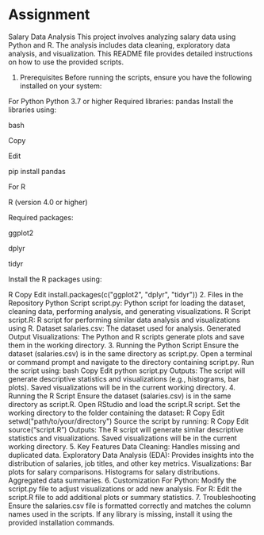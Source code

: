 # Assignment
Salary Data Analysis
This project involves analyzing salary data using Python and R. The analysis includes data cleaning, exploratory data analysis, and visualization. This README file provides detailed instructions on how to use the provided scripts.

1. Prerequisites
Before running the scripts, ensure you have the following installed on your system:

For Python
Python 3.7 or higher
Required libraries:
pandas
Install the libraries using:

bash

Copy

Edit

pip install pandas

For R

R (version 4.0 or higher)

Required packages:

ggplot2

dplyr

tidyr

Install the R packages using:


R
Copy
Edit
install.packages(c("ggplot2", "dplyr", "tidyr"))
2. Files in the Repository
Python Script
script.py: Python script for loading the dataset, cleaning data, performing analysis, and generating visualizations.
R Script
script.R: R script for performing similar data analysis and visualizations using R.
Dataset
salaries.csv: The dataset used for analysis.
Generated Output
Visualizations: The Python and R scripts generate plots and save them in the working directory.
3. Running the Python Script
Ensure the dataset (salaries.csv) is in the same directory as script.py.
Open a terminal or command prompt and navigate to the directory containing script.py.
Run the script using:
bash
Copy
Edit
python script.py
Outputs:
The script will generate descriptive statistics and visualizations (e.g., histograms, bar plots).
Saved visualizations will be in the current working directory.
4. Running the R Script
Ensure the dataset (salaries.csv) is in the same directory as script.R.
Open RStudio and load the script.R script.
Set the working directory to the folder containing the dataset:
R
Copy
Edit
setwd("path/to/your/directory")
Source the script by running:
R
Copy
Edit
source(“script.R”)
Outputs:
The R script will generate similar descriptive statistics and visualizations.
Saved visualizations will be in the current working directory.
5. Key Features
Data Cleaning: Handles missing and duplicated data.
Exploratory Data Analysis (EDA): Provides insights into the distribution of salaries, job titles, and other key metrics.
Visualizations:
Bar plots for salary comparisons.
Histograms for salary distributions.
Aggregated data summaries.
6. Customization
For Python: Modify the script.py file to adjust visualizations or add new analysis.
For R: Edit the script.R file to add additional plots or summary statistics.
7. Troubleshooting
Ensure the salaries.csv file is formatted correctly and matches the column names used in the scripts.
If any library is missing, install it using the provided installation commands.
